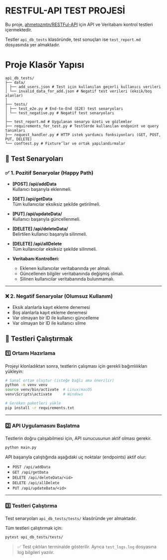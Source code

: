 # RESTFUL-API TEST PROJESİ

Bu proje, [ahmetozmtn/RESTFul-API](https://github.com/ahmetozmtn/RESTFul-API) için API ve Veritabanı kontrol testleri içermektedir.

Testler `api_db_tests` klasöründe, test sonuçları ise `test_report.md` dosyasında yer almaktadır.

# Proje Klasör Yapısı
```
api_db_tests/
├── data/
│ ├── add_users.json # Test için kullanılan geçerli kullanıcı verileri
│ └── invalid_data_for_add.json # Negatif test verileri (eksik/boş alanlar)
│
├── tests/
│ ├── test_e2e.py # End-to-End (E2E) test senaryoları
│ └── test_negative.py # Negatif test senaryoları
│
├── test_report.md # Uygulanan senaryo özeti ve gözlemler
├── requirements_for_test.py # Testlerde kullanılan endpoint ve query tanımları
├── request_handler.py # HTTP istek yardımcı fonksiyonları (GET, POST, PUT, DELETE)
└── conftest.py # Fixture’lar ve ortak yapılandırmalar
```


## 🧪 Test Senaryoları

### ✅ 1. Pozitif Senaryolar (Happy Path)

- **[POST] /api/addData**  
  Kullanıcı başarıyla eklenmeli.

- **[GET] /api/getData**  
  Tüm kullanıcılar eksiksiz şekilde getirilmeli.

- **[PUT] /api/updateData/<id>**  
  Kullanıcı başarıyla güncellenmeli.

- **[DELETE] /api/deleteData/<id>**  
  Belirtilen kullanıcı başarıyla silinmeli.

- **[DELETE] /api/allDelete**  
  Tüm kullanıcılar eksiksiz şekilde silinmeli.

- **Veritabanı Kontrolleri:**  
  - Eklenen kullanıcılar veritabanında yer almalı.  
  - Güncellenen bilgiler veritabanında değişmiş olmalı.  
  - Silinen kullanıcılar veritabanında bulunmamalı.

---

### ❌ 2. Negatif Senaryolar (Olumsuz Kullanım)

- Eksik alanlarla kayıt ekleme denemesi  
- Boş alanlarla kayıt ekleme denemesi  
- Var olmayan bir ID ile kullanıcı güncelleme  
- Var olmayan bir ID ile kullanıcı silme



## 🧪 Testleri Çalıştırmak

### 1️⃣ Ortamı Hazırlama

Projeyi klonladıktan sonra, testlerin çalışması için gerekli bağımlılıkları yükleyin:

```bash
# Sanal ortam oluştur (isteğe bağlı ama önerilir)
python -m venv venv
source venv/bin/activate  # Linux/macOS
venv\Scripts\activate     # Windows

# Gereken paketleri yükle
pip install -r requirements.txt
```

---

### 2️⃣ API Uygulamasını Başlatma

Testlerin doğru çalışabilmesi için, API sunucusunun aktif olması gerekir.

```bash
python main.py
```

API başarıyla çalıştığında aşağıdaki uç noktalar (endpoints) aktif olur:

- `POST /api/addData`
- `GET /api/getData`
- `DELETE /api/deleteData/<id>`
- `DELETE /api/allDelete`
- `PUT /api/updateData/<id>`

---

### 3️⃣ Testleri Çalıştırma

Test senaryoları `api_db_tests/tests/` klasöründe yer almaktadır.

Tüm testleri çalıştırmak için:

```bash
pytest api_db_tests/tests/
```

> ✅ Test çıktıları terminalde gösterilir. Ayrıca `test_logs.log` dosyasına log bilgileri yazılır.